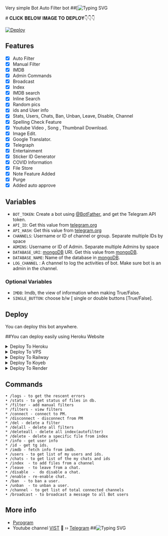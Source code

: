 
Very simple Bot Auto Filter bot
##[![Typing SVG](https://readme-typing-svg.herokuapp.com/?lines=welcome+To+TTAM-Bot!;created+by+ASHBIN+P+AJEESH!;A+simple+autofilter+Bot!;Auto+filter+with+double+button!;start+message+with+pic!;and+all+futures!)
</p>
# 𝐂𝐋𝐈𝐂𝐊 𝐁𝐄𝐋𝐎𝐖 𝐈𝐌𝐀𝐆𝐄 𝐓𝐎 𝐃𝐄𝐏𝐋𝐎𝐘👇👇👇




[![Deploy](https://telegra.ph/file/fe832ff14013243caa381.jpg)](https://telegram.dog/XTZ_HerokuBot?start=VEVDSFRPQU1ZVC9UVEFNLS0tTUJPVCBtYWlu)

## Features

- [x] Auto Filter
- [x] Manual Filter
- [x] IMDB
- [x] Admin Commands
- [x] Broadcast
- [x] Index
- [x] IMDB search
- [x] Inline Search
- [x] Random pics
- [x] ids and User info 
- [x] Stats, Users, Chats, Ban, Unban, Leave, Disable, Channel
- [x] Spelling Check Feature
- [x] Youtube Video , Song , Thumbnail Download.
- [x] Image Edit.
- [x] Google Translator.
- [x] Telegraph
- [x] Entertainment
- [x] Sticker ID Generator
- [x] COVID Information
- [x] File Store
- [x] Note Feature Added
- [x] Purge
- [x] Added auto approve
## Variables

* `BOT_TOKEN`: Create a bot using [@BotFather](https://telegram.dog/BotFather), and get the Telegram API token.
* `API_ID`: Get this value from [telegram.org](https://my.telegram.org/apps)
* `API_HASH`: Get this value from [telegram.org](https://my.telegram.org/apps)
* `CHANNELS`: Username or ID of channel or group. Separate multiple IDs by space
* `ADMINS`: Username or ID of Admin. Separate multiple Admins by space
* `DATABASE_URI`: [mongoDB](https://www.mongodb.com) URI. Get this value from [mongoDB](https://www.mongodb.com).
* `DATABASE_NAME`: Name of the database in [mongoDB](https://www.mongodb.com). 
* `LOG_CHANNEL` : A channel to log the activities of bot. Make sure bot is an admin in the channel.
### Optional Variables
* `IMDB`: Imdb, the view of information when making True/False.
* `SINGLE_BUTTON`: choose b/w [
single or double buttons [True/False].



## Deploy
You can deploy this bot anywhere.

##You can deploy easily using Heroku Website

<details><summary>Deploy To Heroku</summary>

[![Deploy](https://www.herokucdn.com/deploy/button.svg)](https://heroku.com/deploy?template=https://github.com/TECHTOAMYT/TTAM---MBOT)

</details>

<details><summary>Deploy To VPS</summary>
<p>
<pre>
git clone https://github.com/TECHTOAMYT/TTAM---MBOT
# Install Packages
pip3 install -r requirements.txt
Edit info.py with variables as given below then run bot
python3 bot.py
</pre>
</p>
</details>

<details><summary>Deploy To Railway</summary>

<p>

<br>

<a href="https://railway.app/template/0WjlPg?referralCode=ab1RDo">

  <img src="https://railway.app/button.svg" alt="Deploy">

</a>

</p>

</details>


 
 <details><summary>Deploy To Koyeb</summary>

<p>

<br>

<a>

[![Deploy to Koyeb](https://www.koyeb.com/static/images/deploy/button.svg)](https://app.koyeb.com/deploy?type=git&repository=github.com/TECHTOAMYT/TTAM---MBOT&branch=main&name=ttamtgbotn)

</a>

</p>

</details>
 
<details><summary>Deploy To Render</summary>

[![Deploy to Render](https://render.com/images/deploy-to-render-button.svg)](https://render.com/deploy?repo=https://github.com/TECHTOAMYT/TTAM---MBOT)

</details>

## Commands
```
• /logs - to get the rescent errors
• /stats - to get status of files in db.
* /filter - add manual filters
* /filters - view filters
* /connect - connect to PM.
* /disconnect - disconnect from PM
* /del - delete a filter
* /delall - delete all filters
* /deleteall - delete all index(autofilter)
* /delete - delete a specific file from index
* /info - get user info
* /id - get tg ids.
* /imdb - fetch info from imdb.
• /users - to get list of my users and ids.
• /chats - to get list of the my chats and ids 
• /index  - to add files from a channel
• /leave  - to leave from a chat.
• /disable  -  do disable a chat.
* /enable - re-enable chat.
• /ban  - to ban a user.
• /unban  - to unban a user.
• /channel - to get list of total connected channels
• /broadcast - to broadcast a message to all Bot users
```
## More info
* [Pyrogram](https://github.com/pyrogram/pyrogram)
* Youtube channel [VIST](https://youtube.com/c/TECHTOAM)
🥷 ›› [Telegram](https://t.me/TECHTOAM)
##![Typing SVG](https://readme-typing-svg.herokuapp.com/?lines=𝚆𝚎𝚕𝚌𝚘𝚖𝚎+𝚃𝚃𝙰𝙼__𝙱𝙾𝚃!;ᴅᴇᴠᴇʟᴏᴩᴇʀ+:+ᴀꜱʜʙɪɴ.ᴩ.ᴀᴊᴇᴇꜱʜ;ᵃⁿʸ+ᵉⁿᵠᵘⁱʳʸ+ᵗᵒ+Σ-MΔIL;ｔｅｃｈｔｏａｍｂｕｓｉｎｅｓｓ.ｃｏｍ+;𝔸+𝕤𝕚𝕞𝕡𝕝𝕖+𝔸𝕦𝕥𝕠+𝕗𝕚𝕝𝕥𝕖𝕣+𝕓𝕠𝕥+!;𝚆𝚑𝚘𝚕𝚍+𝚈𝚘𝚞+𝙻𝚒𝚔𝚎+𝙾𝚞𝚛+𝙱𝚘𝚝+𝚂𝚄𝙿𝙿𝙾𝚁𝚃+𝚄𝚂+!;𝖘𝖚𝖇𝖘𝖈𝖗𝖎𝖇𝖊+𝖔𝖚𝖗+𝖄𝖔𝖚𝖙𝖚𝖇𝖊+𝖈𝖍𝖆𝖓𝖓𝖊𝖑+!;TECH+TO+AM;Contact+me+on+telegram;User+ID+:+TECHTOAM;Any+Copyright+issue+Contact+on+𝖎𝖓𝖘𝖙𝖆𝖌𝖗𝖆𝖒;+ɪᴅ+:+𝚃𝙴𝙲𝙷𝚃𝙾𝙰𝙼;🅣︎🅗︎🅐︎🅝︎🅚︎🅢︎+🅕︎🅞︎🅡︎+🅤︎🅢︎🅘︎🅝︎🅖︎+🅞︎🅤︎🅡︎+🅢︎🅞︎🅤︎🅡︎🅒︎🅔︎+🅒︎🅞︎🅓︎🅔︎+++++!;𝙰𝙽𝚈+𝙴𝚁𝚁𝙾𝚁+𝙲𝙾𝙽𝚁𝙰𝙲𝚃+𝙼𝙴;𝙳𝙴𝙿𝙻𝙾𝚈+𝙾𝙿𝚃𝙸𝙾𝙽𝚂;1,𝙷𝙴𝚁𝙾𝙺𝚄;2,𝚅𝙿𝚂;3,𝚁𝙰𝙸𝙻𝚆𝙰𝚈;4,𝙺𝙾𝚈𝙴𝙱;ɪᴍᴩᴏʀᴛᴇɴᴛ+ɴᴏᴛɪᴄᴇ+ʀᴀɪʟᴡᴀy+ᴀɴᴅ+ᴋᴏyᴇʙ+ɪꜱ+ᴛᴇꜱᴛɪɴɢ+ᴍᴏᴅᴇ+ɪᴛ+ꜱᴇᴇɴꜱ+ꜱᴏᴍᴇ+ᴇʀʀᴏʀ+ᴋᴇᴇᴩ+ᴜꜱᴇ+ᴀɴᴅ+ꜰᴇᴇᴅʙᴀᴄᴋ+ᴍᴇ+!;!)

</p>
